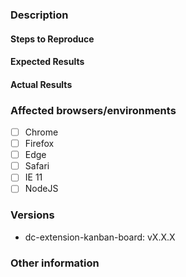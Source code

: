 <!--
If you are asking a question rather than filing a bug, try one of these instead:
- Ask a question on StackOverflow using the tag amplience-dynamic-content
- Open a support ticket with Amplience Support
- Contact your Amplience Customer Success representative
- If you have found a bug please report it by opening an issue
-->

### Description

<!-- Example: Error thrown when calling `getContentItem()`  -->

#### Steps to Reproduce

<!--
Example:

1. ...
2. ...
3. ...
-->

#### Expected Results

<!-- Example: No error is throw -->

#### Actual Results

<!-- Example: Error is thrown -->

### Affected browsers/environments

<!-- Check all that apply -->

- [ ] Chrome
- [ ] Firefox
- [ ] Edge
- [ ] Safari
- [ ] IE 11
- [ ] NodeJS

<!-- Include absolute versions where possible -->

### Versions

- dc-extension-kanban-board: vX.X.X

### Other information

<!-- Any other information that is important to this issue -->
